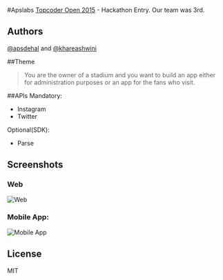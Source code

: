 #Apslabs
[Topcoder Open 2015](http://hackathons.topcoder.com/tco15-usa) - Hackathon Entry.
Our team was 3rd.

## Authors

[@apsdehal](https://github.com/apsdehal) and [@khareashwini](https://github.com/khareashwini)

##Theme
>You are the owner of a stadium and you want to build an app either for administration purposes or an app for the fans who visit.

##APIs
Mandatory:
* Instagram
* Twitter

Optional(SDK):
* Parse

## Screenshots
### Web
![Web](https://www.dropbox.com/s/jg7dvt0fhxrql69/Screenshot%202015-06-22%2012.40.16.png?dl=1)
### Mobile App:
![Mobile App](https://www.dropbox.com/s/0s9db798wfvluz1/Screenshot_2015-06-21-10-26-44.png?dl=1)

## License
MIT
